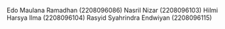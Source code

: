 Edo Maulana Ramadhan (2208096086)
Nasril Nizar (2208096103)
Hilmi Harsya Ilma (2208096104)
Rasyid Syahrindra Endwiyan (2208096115)
